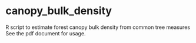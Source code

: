 # canopy_bulk_density
R script to estimate forest canopy bulk density from common tree measures
See the pdf document for usage.
